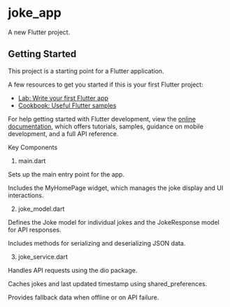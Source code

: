 # joke_app

A new Flutter project.

## Getting Started

This project is a starting point for a Flutter application.

A few resources to get you started if this is your first Flutter project:

- [Lab: Write your first Flutter app](https://docs.flutter.dev/get-started/codelab)
- [Cookbook: Useful Flutter samples](https://docs.flutter.dev/cookbook)

For help getting started with Flutter development, view the
[online documentation](https://docs.flutter.dev/), which offers tutorials,
samples, guidance on mobile development, and a full API reference.

Key Components

1. main.dart

Sets up the main entry point for the app.

Includes the MyHomePage widget, which manages the joke display and UI interactions.

2. joke_model.dart

Defines the Joke model for individual jokes and the JokeResponse model for API responses.

Includes methods for serializing and deserializing JSON data.

3. joke_service.dart

Handles API requests using the dio package.

Caches jokes and last updated timestamp using shared_preferences.

Provides fallback data when offline or on API failure.